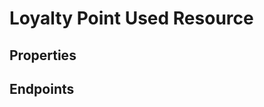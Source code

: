 # Loyalty Point Used Resource

## Properties

<ResourceProperties :resource="'loyalty_point_used'" :lang="'en'"/>

<ResourceScopes :resource="'loyalty_point_used'"/>

## Endpoints

[//]: <> (GET ENDPOINT)
<ResourceEndpoint :resource="'loyalty_point_used'" :endpoint="'get'" :lang="'en'">

<template v-slot:responseJSON>

<<< @/docs/fixtures/api/loyalty_point_used/response/json/get_id.json

</template>

<template v-slot:responseXML>

<<< @/docs/fixtures/api/loyalty_point_used/response/xml/get_id.xml

</template>

</ResourceEndpoint>

[//]: <> (GETCOLLECTION ENDPOINT)
<ResourceEndpoint :resource="'loyalty_point_used'" :endpoint="'getCollection'" :lang="'en'">

<template v-slot:responseJSON>

<<< @/docs/fixtures/api/loyalty_point_used/response/json/get_page.json

</template>

<template v-slot:responseXML>

<<< @/docs/fixtures/api/loyalty_point_used/response/xml/get_page.xml

</template>

</ResourceEndpoint>

[//]: <> (POST ENDPOINT)
<ResourceEndpoint :resource="'loyalty_point_used'" :endpoint="'post'" :lang="'en'">

<template v-slot:request>

<<< @/docs/fixtures/api/loyalty_point_used/request/post.json

</template>

<template v-slot:responseJSON>

<<< @/docs/fixtures/api/loyalty_point_used/response/json/get_id.json

</template>

<template v-slot:responseXML>

<<< @/docs/fixtures/api/loyalty_point_used/response/xml/get_id.xml

</template>

</ResourceEndpoint>

[//]: <> (PUT ENDPOINT)
<ResourceEndpoint :resource="'loyalty_point_used'" :endpoint="'put'" :lang="'en'">

<template v-slot:request>

<<< @/docs/fixtures/api/loyalty_point_used/request/put.json

</template>

<template v-slot:responseJSON>

<<< @/docs/fixtures/api/loyalty_point_used/response/json/get_id.json

</template>

<template v-slot:responseXML>

<<< @/docs/fixtures/api/loyalty_point_used/response/xml/get_id.xml

</template>

</ResourceEndpoint>

[//]: <> (DELETE ENDPOINT)
<ResourceEndpoint :resource="'loyalty_point_used'" :endpoint="'delete'" :lang="'en'"/>

